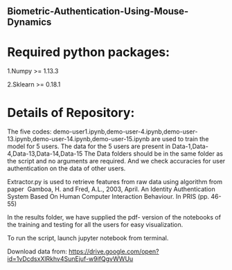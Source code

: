 ## Biometric-Authentication-Using-Mouse-Dynamics


# Required python packages:

1.Numpy >= 1.13.3

2.Sklearn >= 0.18.1



# Details of Repository: 

The five codes: demo-user1.ipynb,demo-user-4.ipynb,demo-user-13.ipynb,demo-user-14.ipynb,demo-user-15.ipynb
are used to train the model for 5 users. The data for the 5 users are present in Data-1,Data-4,Data-13,Data-14,Data-15 
The Data folders should be in the same folder as the script and no arguments are required.
And we check accuracies for user authentication on the data of other users.


Extractor.py is used to retrieve features from raw data using algorithm from paper ​ Gamboa, H. and Fred, A.L., 2003, April. An Identity Authentication System Based On Human Computer Interaction Behaviour. In PRIS (pp. 46-55)

In the results folder, we have supplied the pdf- version of the notebooks of the training and testing for all the users for easy visualization.


To run the script, launch jupyter notebook from terminal.

Download data from: https://drive.google.com/open?id=1vDcdsxXlRkhv4SunEjuf-w9ifQgvWWUu
